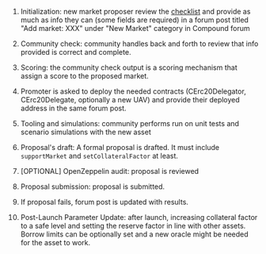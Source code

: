 1) Initialization: new market proposer review the [checklist]() and provide as much as info they can (some fields are required) in a forum post titled "Add market: XXX" under "New Market" category in Compound forum

2) Community check: community handles back and forth to review that info provided is correct and complete.

3) Scoring: the community check output is a scoring mechanism that assign a score to the proposed market.

4) Promoter is asked to deploy the needed contracts (CErc20Delegator, CErc20Delegate, optionally a new UAV) and provide their deployed address in the same forum post.

5) Tooling and simulations: community performs run on unit tests and scenario simulations with the new asset

6) Proposal's draft: A formal proposal is drafted. It must include `supportMarket` and `setCollateralFactor` at least.

7) [OPTIONAL] OpenZeppelin audit: proposal is reviewed

8) Proposal submission: proposal is submitted.

9) If proposal fails, forum post is updated with results.

10) Post-Launch Parameter Update: after launch, increasing collateral factor to a safe level and setting the reserve factor in line with other assets. Borrow limits can be optionally set and a new oracle might be needed for the asset to work.
